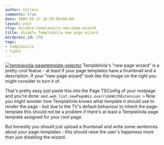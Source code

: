 ```yaml
---
author: tolleiv
comments: true
date: 2009-06-27 16:59:05+00:00
layout: post
slug: disable-templavoila-new-page-wizard
title: disable TemplaVoila new page wizard
wordpress_id: 158
tags:
- templavoila
- typo3
---
```


[![templavoila-pagetemplate-selector](http://blog.tolleiv.de/wp-content/uploads/2009/06/templavoila-pagetemplate-selector1.png)](http://blog.tolleiv.de/wp-content/uploads/2009/06/templavoila-pagetemplate-selector1.png) TemplaVoila's "new page wizard" is a pretty cool featue - at least if your page templates have a thumbnail and a description. If your "new page wizard" look like the image on the right you might consider to turn it of.

That's pretty easy just paste this into the Page TSConfig of your rootpage and you're done:
`mod.web_list.newPageWiz.overrideWithExtension >`
Now you might wonder how TemplaVoila knows what template it should use to render the page - but due to the TV's default behaviour to inherit the page-template this should not be a problem if there's at least a TemplaVoila page template assigned for your root-page.

But honestly you should just upload a thumbnail and write some sentences about your page-templates - this should raise the user's happiness more than just disabling the wizard.
